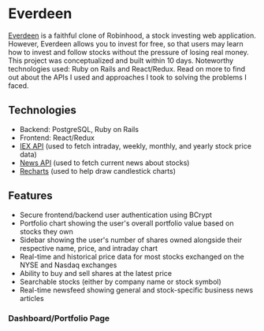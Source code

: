 # Everdeen
[Everdeen](https://everdeen-app.herokuapp.com/#/) is a faithful clone of Robinhood, a stock investing web application. However, Everdeen allows you to invest for free, so that users may learn how to invest and follow stocks without the pressure of losing real money. This project was conceptualized and built within 10 days. Noteworthy technologies used: Ruby on Rails and React/Redux. Read on more to find out about the APIs I used and approaches I took to solving the problems I faced.

## Technologies
* Backend: PostgreSQL, Ruby on Rails
* Frontend: React/Redux
* [IEX API](https://iextrading.com) (used to fetch intraday, weekly, monthly, and yearly stock price data)
* [News API](https://newsapi.org/) (used to fetch current news about stocks)
* [Recharts](http://recharts.org/en-US/) (used to help draw candlestick charts)

## Features
* Secure frontend/backend user authentication using BCrypt
* Portfolio chart showing the user's overall portfolio value based on stocks they own
* Sidebar showing the user's number of shares owned alongside their respective name, price, and intraday chart
* Real-time and historical price data for most stocks exchanged on the NYSE and Nasdaq exchanges
* Ability to buy and sell shares at the latest price
* Searchable stocks (either by company name or stock symbol)
* Real-time newsfeed showing general and stock-specific business news articles

### Dashboard/Portfolio Page

